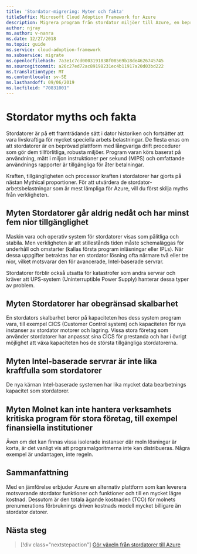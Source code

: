```yaml
---
title: 'Stordator-migrering: Myter och fakta'
titleSuffix: Microsoft Cloud Adoption Framework for Azure
description: Migrera program från stordator miljöer till Azure, en beprövad, hög tillgänglig och skalbar infrastruktur för system som för närvarande körs på stordatorer.
author: njray
ms.author: v-nanra
ms.date: 12/27/2018
ms.topic: guide
ms.service: cloud-adoption-framework
ms.subservice: migrate
ms.openlocfilehash: 7a3e1c7cd0003191838f08569b18de4626745745
ms.sourcegitcommit: a26c27ed72ac89198231ec4b11917a20d03bd222
ms.translationtype: MT
ms.contentlocale: sv-SE
ms.lasthandoff: 09/06/2019
ms.locfileid: "70831001"
---
```

# <a name="mainframe-myths-and-facts"></a>Stordator myths och fakta

Stordatorer är på ett framträdande sätt i dator historiken och fortsätter att vara livskraftiga för mycket speciella arbets belastningar. De flesta enas om att stordatorer är en beprövad plattform med långvariga drift procedurer som gör dem tillförlitliga, robusta miljöer. Program varan körs baserat på användning, mätt i miljon instruktioner per sekund (MIPS) och omfattande användnings rapporter är tillgängliga för åter betalningar.

Kraften, tillgängligheten och processor kraften i stordatorer har gjorts på nästan Mythical proportioner. För att utvärdera de stordator-arbetsbelastningar som är mest lämpliga för Azure, vill du först skilja myths från verkligheten.

## <a name="myth-mainframes-never-go-down-and-have-a-minimum-of-five-9s-of-availability"></a>Myten Stordatorer går aldrig nedåt och har minst fem nior tillgänglighet

Maskin vara och operativ system för stordatorer visas som pålitliga och stabila. Men verkligheten är att stillestånds tiden måste schemaläggas för underhåll och omstarter (kallas första program inläsningar eller IPLs). När dessa uppgifter betraktas har en stordator lösning ofta närmare två eller tre nior, vilket motsvarar den för avancerade, Intel-baserade servrar.

Stordatorer förblir också utsatta för katastrofer som andra servrar och kräver att UPS-system (Uninterruptible Power Supply) hanterar dessa typer av problem.

## <a name="myth-mainframes-have-limitless-scalability"></a>Myten Stordatorer har obegränsad skalbarhet

En stordators skalbarhet beror på kapaciteten hos dess system program vara, till exempel CICS (Customer Control system) och kapaciteten för nya instanser av stordator motorer och lagring. Vissa stora företag som använder stordatorer har anpassat sina CICS för prestanda och har i övrigt möjlighet att växa kapaciteten hos de största tillgängliga stordatorerna.

## <a name="myth-intel-based-servers-are-not-as-powerful-as-mainframes"></a>Myten Intel-baserade servrar är inte lika kraftfulla som stordatorer

De nya kärnan Intel-baserade systemen har lika mycket data bearbetnings kapacitet som stordatorer.

## <a name="myth-the-cloud-cant-accommodate-mission-critical-applications-for-large-companies-such-as-financial-institutions"></a>Myten Molnet kan inte hantera verksamhets kritiska program för stora företag, till exempel finansiella institutioner

Även om det kan finnas vissa isolerade instanser där moln lösningar är korta, är det vanligt vis att programalgoritmerna inte kan distribueras. Några exempel är undantagen, inte regeln.

## <a name="summary"></a>Sammanfattning

Med en jämförelse erbjuder Azure en alternativ plattform som kan leverera motsvarande stordator funktioner och funktioner och till en mycket lägre kostnad. Dessutom är den totala ägande kostnaden (TCO) för molnets prenumerations förbruknings driven kostnads modell mycket billigare än stordator datorer.

## <a name="next-steps"></a>Nästa steg

> [!div class="nextstepaction"]
> [Gör växeln från stordatorer till Azure](migration-strategies.md)
